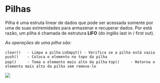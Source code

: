# **Pilhas**

Pilha é uma estruta linear de dados que pode ser acessada somente por uma de suas extremidades para armazenar
e recuperar dados. Por está razão, um pilha é chamada de estrutura **LIFO** (do inglês last in / first out).

*As operações de uma pilha são:*

`clear()   - Limpa a pilha`
`isEmpyt() - Verifica se a pilha está vazia` 
`push()    - Coloca o elemento no topo da pilha`  
`pop()     - Toma o elemento mais alto da pilha`
`top()     - Retorna o elemento mais alto da pilha sem remove-lo`


<img src="https://miro.medium.com/max/700/1*rpUz5a5aS8ibo6jH42PUGw.png" />